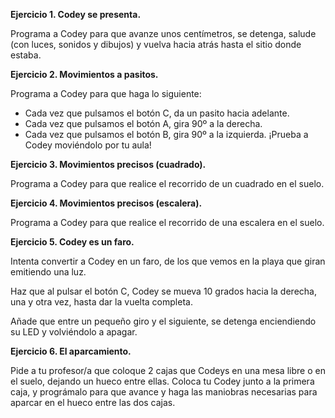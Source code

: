 **Ejercicio 1. Codey se presenta.**

Programa a Codey para que avanze unos centímetros, se detenga, salude (con luces, sonidos y dibujos) y vuelva hacia atrás hasta el sitio donde estaba.

**Ejercicio 2. Movimientos a pasitos.**

Programa a Codey para que haga lo siguiente:
- Cada vez que pulsamos el botón C, da un pasito hacia adelante.
- Cada vez que pulsamos el botón A, gira 90º a la derecha.
- Cada vez que pulsamos el botón B, gira 90º a la izquierda.
¡Prueba a Codey moviéndolo por tu aula!

**Ejercicio 3. Movimientos precisos (cuadrado).**

Programa a Codey para que realice el recorrido de un cuadrado en el suelo.

**Ejercicio 4. Movimientos precisos (escalera).**

Programa a Codey para que realice el recorrido de una escalera en el suelo.

**Ejercicio 5. Codey es un faro.**

Intenta convertir a Codey en un faro, de los que vemos en la playa que giran emitiendo una luz.

Haz que al pulsar el botón C, Codey se mueva 10 grados hacia la derecha, una y otra vez, hasta dar la vuelta completa.

Añade que entre un pequeño giro y el siguiente, se detenga enciendiendo su LED y volviéndolo a apagar.

**Ejercicio 6. El aparcamiento.**

Pide a tu profesor/a que coloque 2 cajas que Codeys en una mesa libre o en el suelo, dejando un hueco entre ellas. Coloca tu Codey junto a la primera caja, y prográmalo para que avance y haga las maniobras necesarias para aparcar en el hueco entre las dos cajas.
